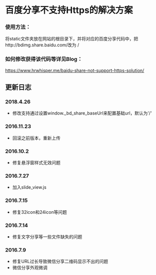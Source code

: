 # 百度分享不支持Https的解决方案  #
### 使用方法： ###
将static文件夹放在网站的根目录下，并将对应的百度分享代码中，把http://bdimg.share.baidu.com/改为 /
### 如何修改获得该代码等详见Blog： ###
https://www.hrwhisper.me/baidu-share-not-support-https-solution/

## 更新日志 ##
### 2018.4.26 ###
- 修改支持通过设置window._bd_share_baseUrl来配置基础url，默认为'/'

### 2016.11.23 ###
- 回滚之前版本，重新上传

### 2016.10.2 ###
- 修复悬浮窗样式无效问题

### 2016.7.27 ###
- 加入slide_view.js

### 2016.7.15 ###
- 修复32icon和24icon等问题

### 2016.7.14 ###
- 修复文字分享等一些文件缺失的问题

### 2016.7.9 ###
- 修复URL过长导致微信分享二维码显示不出的问题
- 微信分享外观微调




